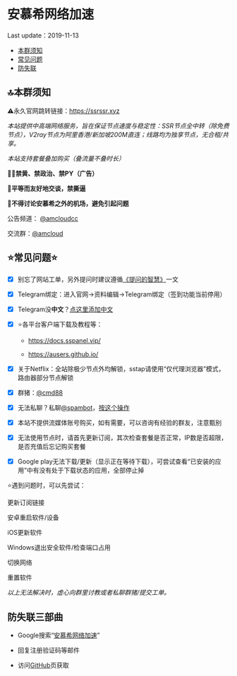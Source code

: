 # 安慕希网络加速

Last update：2019-11-13

- [本群须知](#law)
- [常见问题](#problem)
- [防失联](#connect)

## <span id="law">🔝本群须知</span>
⚠️永久官网跳转链接：https://ssrssr.xyz

_本站提供中高端网络服务，旨在保证节点速度与稳定性：SSR节点全中转（除免费节点），V2ray节点为阿里香港/新加坡200M直连；线路均为独享节点，无合租/共享。_

_本站支持套餐叠加购买（叠流量不叠时长）_

**👮‍♂️禁黄、禁政治、禁PY（广告）**

**🤝平等而友好地交谈，禁撕逼**

**🚫不得讨论安慕希之外的机场，避免引起问题**

公告频道： [@amcloudcc](https://t.me/amcloudcc)

交流群：[@amcloud](https://t.me/amcloud)



## <span id="problem">⭐常见问题⭐</span>
- [x] 别忘了网站工单，另外提问时建议遵循[《提问的智慧》](https://github.com/ryanhanwu/How-To-Ask-Questions-The-Smart-Way/blob/master/README-zh_CN.md)一文

- [x] Telegram绑定：进入官网→资料编辑→Telegram绑定（签到功能当前停用）

- [x] Telegram没**中文**？[点这里添加中文](https://t.me/setlanguage/classic-zh-cn)

- [x] ⭐️各平台客户端下载及教程等：

   - https://docs.sspanel.vip/

   - https://ausers.github.io/

- [x] 关于Netflix：全站除极少节点外均解锁，sstap请使用“仅代理浏览器”模式，路由器部分节点解锁

- [x] 群猪：[@cmd88](https://t.me/cmd88)

- [x] 无法私聊？私聊[@spambot](https://t.me/spambot)，[按这个操作](https://raw.githubusercontent.com/ausers/ausers.github.io/master/files/TelegramAccident.gif)

- [x] 本站不提供流媒体账号购买，如有需要，可以咨询有经验的群友，注意甄别

- [x] 无法使用节点时，请首先更新订阅，其次检查套餐是否正常，IP数是否超限，是否充值后忘记购买套餐

- [x] Google play无法下载/更新（显示正在等待下载），可尝试查看“已安装的应用”中有没有处于下载状态的应用，全部停止掉



⭐遇到问题时，可以先尝试：

更新订阅链接

安卓重启软件/设备

iOS更新软件

Windows退出安全软件/检查端口占用

切换网络

重置软件

_以上无法解决时，虚心向群里讨教或者私聊群猪/提交工单。_



## <span id="connect">防失联三部曲</span>

- Google搜索“[安慕希网络加速](http://google.com/search?q=安慕希网络加速)”

- 回复注册验证码等邮件

- 访问[GitHub](https://github.com/amcloudme/amcloud/blob/master/README.md)页获取

